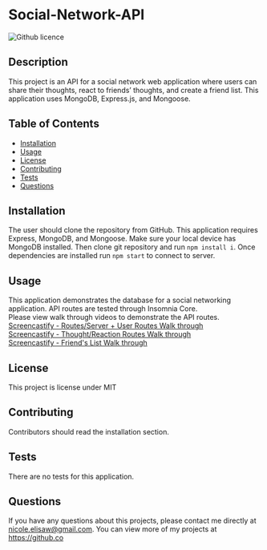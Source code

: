 # Social-Network-API
![Github licence](http://img.shields.io/badge/license-MIT-blue.svg)

## Description 
This project is an API for a social network web application where users can share their thoughts, react to friends’ thoughts, and create a friend list. This application uses MongoDB, Express.js, and Mongoose. 

## Table of Contents
* [Installation](#installation)
* [Usage](#usage)
* [License](#license)
* [Contributing](#contributing)
* [Tests](#tests)
* [Questions](#questions)

## Installation 
The user should clone the repository from GitHub. This application requires Express, MongoDB, and Mongoose. Make sure your local device has MongoDB installed. Then clone git repository and run `npm install i`. Once dependencies are installed run `npm start` to connect to server.

## Usage 
This application demonstrates the database for a social networking application. API routes are tested through Insomnia Core.<br>
Please view walk through videos to demonstrate the API routes.<br>
[Screencastify - Routes/Server + User Routes Walk through](https://drive.google.com/file/d/1gFjYpKOG6H5tonqdwO-KIcfAP2I1Ri2v/view)<br>
[Screencastify - Thought/Reaction Routes Walk through](https://drive.google.com/file/d/1MRAST_imrLisN-FUbTAK3TLFkq_DAHxJ/view)<br>
[Screencastify - Friend's List Walk through](https://drive.google.com/file/d/1Dofz-Y3IR1KbNYQmxG1fLEF0aJxOfoPg/view)

## License 
This project is license under MIT

## Contributing 
Contributors should read the installation section. 

## Tests
There are no tests for this application. 

## Questions
If you have any questions about this projects, please contact me directly at nicole.elisaw@gmail.com. You can view more of my projects at https://github.co
